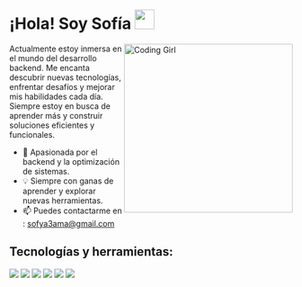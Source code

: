 <h1 align="left"><b>¡Hola! Soy Sofía</b> <img src="https://media.giphy.com/media/hvRJCLFzcasrR4ia7z/giphy.gif" width="35"></h1>

<img align="right" width=300px alt="Coding Girl" src="https://user-images.githubusercontent.com/74038190/235224431-e8c8c12e-6826-47f1-89fb-2ddad83b3abf.gif" />

<p align="left">Actualmente estoy inmersa en el mundo del desarrollo backend. Me encanta descubrir nuevas tecnologías, enfrentar desafíos y mejorar mis habilidades cada día. Siempre estoy en busca de aprender más y construir soluciones eficientes y funcionales.</p>

- 🚀 Apasionada por el backend y la optimización de sistemas.
- 💡 Siempre con ganas de aprender y explorar nuevas herramientas.
- 📫 Puedes contactarme en : <a href="mailto:sofya3ama@gmail.com">sofya3ama@gmail.com</a>

<h2 align="left">Tecnologías y herramientas:</h2>
<div>
  <img src="https://img.shields.io/badge/Node.js-339933?style=for-the-badge&logo=nodedotjs&logoColor=white" />
  <img src="https://img.shields.io/badge/Java-ED8B00?style=for-the-badge&logo=java&logoColor=white" />
  <img src="https://img.shields.io/badge/JavaScript-323330?style=for-the-badge&logo=javascript&logoColor=F7DF1E" />
  <img src="https://img.shields.io/badge/Spring-6DB33F?style=for-the-badge&logo=spring&logoColor=white" />
  <img src="https://img.shields.io/badge/Express.js-000000?style=for-the-badge&logo=express&logoColor=white" />
  <img src="https://img.shields.io/badge/MySQL-005C84?style=for-the-badge&logo=mysql&logoColor=white" />
</div>
